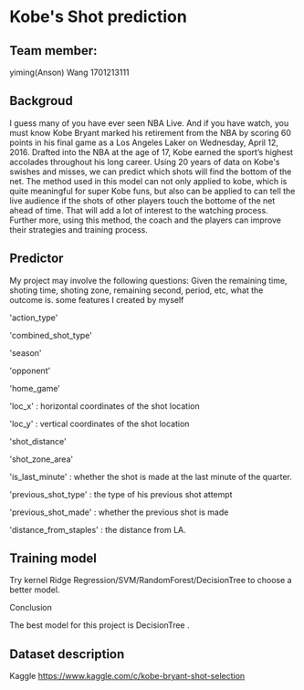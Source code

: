 Kobe's Shot prediction
==== 
Team member:
-------
yiming(Anson) Wang 1701213111

Backgroud
-------
I guess many of you have ever seen NBA Live. And if you have watch, you must know Kobe Bryant marked his retirement from the NBA by scoring 60 points in his final game as a Los Angeles Laker on Wednesday, April 12, 2016. Drafted into the NBA at the age of 17, Kobe earned the sport’s highest accolades throughout his long career.
Using 20 years of data on Kobe's swishes and misses, we can predict which shots will find the bottom of the net. The method used in this model can not only applied to kobe, which is quite meaningful for super Kobe funs, but also can be applied to can tell the live audience if the shots of other players touch the bottome of the net ahead of time. That will add a lot of interest to the watching process. Further more, using this method, the coach and the players can improve their strategies and training process.

Predictor
-------
My project may involve the following questions: Given the remaining time, shoting time, shoting zone, remaining second, period, etc, what the outcome is.
some features I created by myself

'action_type'

'combined_shot_type'

'season'

'opponent'

'home_game'

'loc_x' : horizontal coordinates of the shot location

'loc_y' : vertical coordinates of the shot location

'shot_distance'

'shot_zone_area'

'is_last_minute' : whether the shot is made at the last minute of the quarter.

'previous_shot_type' : the type of his previous shot attempt

'previous_shot_made' : whether the previous shot is made

'distance_from_staples' : the distance from LA.

Training model 
-------
Try kernel Ridge Regression/SVM/RandomForest/DecisionTree to choose a better model.

Conclusion

The best model for this project is DecisionTree . 


Dataset description
-------
Kaggle https://www.kaggle.com/c/kobe-bryant-shot-selection 
